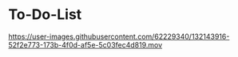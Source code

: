 # To-Do-List
https://user-images.githubusercontent.com/62229340/132143916-52f2e773-173b-4f0d-af5e-5c03fec4d819.mov

